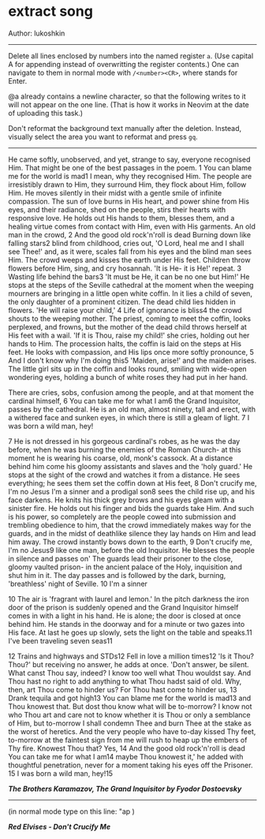 # extract song

Author: lukoshkin

---

Delete all lines enclosed by numbers into the named register `a`.
(Use capital A for appending instead of overwritting the register contents.)
One can navigate to them in normal mode with `/<number><CR>`,
where <CR> stands for Enter.

@a already contains a newline character, so that the following writes to it
will not appear on the one line. (That is how it works in Neovim at the date of
uploading this task.)

Don't reformat the background text manually after the deletion.
Instead, visually select the area you want to reformat and press `gq`.

---


He came softly, unobserved, and yet, strange to say, everyone recognised Him. That might
be one of the best passages in the poem. 1 You can blame me for the world is mad1 I mean,
why they recognised Him. The people are irresistibly drawn to Him, they surround Him, they
flock about Him, follow Him. He moves silently in their midst with a gentle smile of
infinite compassion. The sun of love burns in His heart, and power shine from His eyes,
and their radiance, shed on the people, stirs their hearts with responsive love. He holds
out His hands to them, blesses them, and a healing virtue comes from contact with Him,
even with His garments. An old man in the crowd, 2 And the good old rock'n'roll is dead
Burning down like falling stars2 blind from childhood, cries out, 'O Lord, heal me and I
shall see Thee!' and, as it were, scales fall from his eyes and the blind man sees Him.
The crowd weeps and kisses the earth under His feet. Children throw flowers before Him,
sing, and cry hosannah. 'It is He- it is He!' repeat. 3 Wasting life behind the bars3 'It
must be He, it can be no one but Him!' He stops at the steps of the Seville cathedral at
the moment when the weeping mourners are bringing in a little open white coffin. In it
lies a child of seven, the only daughter of a prominent citizen. The dead child lies
hidden in flowers. 'He will raise your child,' 4 Life of ignorance is bliss4 the crowd
shouts to the weeping mother. The priest, coming to meet the coffin, looks perplexed, and
frowns, but the mother of the dead child throws herself at His feet with a wail. 'If it is
Thou, raise my child!' she cries, holding out her hands to Him. The procession halts, the
coffin is laid on the steps at His feet. He looks with compassion, and His lips once more
softly pronounce, 5 And I don't know why I'm doing this5 'Maiden, arise!' and the maiden
arises. The little girl sits up in the coffin and looks round, smiling with wide-open
wondering eyes, holding a bunch of white roses they had put in her hand.

There are cries, sobs, confusion among the people, and at that moment the cardinal
himself, 6 You can take me for what I am6 the Grand Inquisitor, passes by the cathedral.
He is an old man, almost ninety, tall and erect, with a withered face and sunken eyes, in
which there is still a gleam of light. 7 I was born a wild man, hey!

7 He is not dressed in his gorgeous cardinal's robes, as he was the day before, when he
was burning the enemies of the Roman Church- at this moment he is wearing his coarse, old,
monk's cassock. At a distance behind him come his gloomy assistants and slaves and the
'holy guard.' He stops at the sight of the crowd and watches it from a distance. He sees
everything; he sees them set the coffin down at His feet, 8 Don't crucify me, I'm no Jesus
I'm a sinner and a prodigal son8 sees the child rise up, and his face darkens. He knits
his thick grey brows and his eyes gleam with a sinister fire. He holds out his finger and
bids the guards take Him. And such is his power, so completely are the people cowed into
submission and trembling obedience to him, that the crowd immediately makes way for the
guards, and in the midst of deathlike silence they lay hands on Him and lead him away. The
crowd instantly bows down to the earth, 9 Don't crucify me, I'm no Jesus9 like one man,
before the old Inquisitor. He blesses the people in silence and passes on' The guards lead
their prisoner to the close, gloomy vaulted prison- in the ancient palace of the Holy,
inquisition and shut him in it. The day passes and is followed by the dark, burning,
'breathless' night of Seville. 10 I'm a sinner

10 The air is 'fragrant with laurel and lemon.' In the pitch darkness the iron door of the
prison is suddenly opened and the Grand Inquisitor himself comes in with a light in his
hand. He is alone; the door is closed at once behind him. He stands in the doorway and for
a minute or two gazes into His face. At last he goes up slowly, sets the light on the
table and speaks.11 I've been traveling seven seas11

12 Trains and highways and STDs12 Fell in love a million times12 'Is it Thou? Thou?' but
receiving no answer, he adds at once. 'Don't answer, be silent. What canst Thou say,
indeed? I know too well what Thou wouldst say. And Thou hast no right to add anything to
what Thou hadst said of old. Why, then, art Thou come to hinder us? For Thou hast come to
hinder us, 13 Drank tequila and got high13 You can blame me for the world is mad13 and
Thou knowest that. But dost thou know what will be to-morrow? I know not who Thou art and
care not to know whether it is Thou or only a semblance of Him, but to-morrow I shall
condemn Thee and burn Thee at the stake as the worst of heretics. And the very people who
have to-day kissed Thy feet, to-morrow at the faintest sign from me will rush to heap up
the embers of Thy fire. Knowest Thou that? Yes, 14 And the good old rock'n'roll is dead
You can take me for what I am14 maybe Thou knowest it,' he added with thoughtful
penetration, never for a moment taking his eyes off the Prisoner.
15 I was born a wild man, hey!15

***The Brothers Karamazov, The Grand Inquisitor by Fyodor Dostoevsky***


---

<PASTE IT BELOW> (in normal mode type on this line: "ap )

***Red Elvises - Don't Crucify Me***

